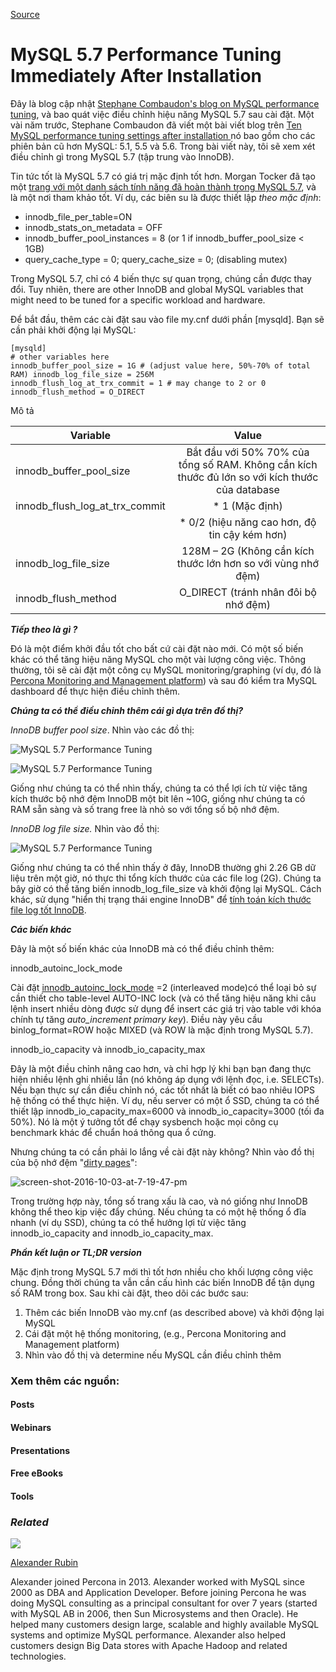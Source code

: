 [Source](https://www.percona.com/blog/2016/10/12/mysql-5-7-performance-tuning-immediately-after-installation/ "Permalink to MySQL 5.7 Performance Tuning Immediately After Installation")

# MySQL 5.7 Performance Tuning Immediately After Installation

Đây là blog cập nhật [Stephane Combaudon's blog on MySQL performance tuning][1], và bao quát việc điều chỉnh hiệu năng MySQL 5.7 sau cài đặt.
Một vài năm trước, Stephane Combaudon đã viết một bài viết blog trên [Ten MySQL performance tuning settings after installation ][1] nó bao gồm cho các phiên bản cũ hơn MySQL: 5.1, 5.5 và 5.6. Trong bài viết này, tôi sẽ xem xét điều chỉnh gì trong MySQL 5.7 (tập trung vào InnoDB).

Tin tức tốt là MySQL 5.7 có giá trị mặc định tốt hơn. Morgan Tocker đã tạo một [trang với một danh sách tính năng đã hoàn thành trong MySQL 5.7][2], và là một nơi tham khảo tốt. Ví dụ, các biên su là được thiết lập _theo mặc định_:
* innodb_file_per_table=ON
* innodb_stats_on_metadata = OFF
* innodb_buffer_pool_instances = 8 (or 1 if innodb_buffer_pool_size < 1GB)
* query_cache_type = 0; query_cache_size = 0; (disabling mutex)

Trong MySQL 5.7, chỉ có 4 biến thực sự quan trọng, chúng cần được thay đổi. Tuy nhiên, there are other InnoDB and global MySQL variables that might need to be tuned for a specific workload and hardware.

Để bắt đầu, thêm các cài đặt sau vào file  my.cnf dưới phần [mysqld]. Bạn sẽ cần phải khởi động lại MySQL:

```
[mysqld] 
# other variables here 
innodb_buffer_pool_size = 1G # (adjust value here, 50%-70% of total RAM) innodb_log_file_size = 256M 
innodb_flush_log_at_trx_commit = 1 # may change to 2 or 0 
innodb_flush_method = O_DIRECT
```


Mô tả 


| **Variable** |  **Value** |  
|--------------|:-----------:|
| innodb\_buffer\_pool\_size |  Bắt đầu với 50% 70% của tổng số RAM. Không cần kích thước đủ lớn so với kích thước của database |  
| innodb\_flush\_log\_at\_trx\_commit | * 1   (Mặc định)|
||* 0/2 (hiệu năng cao hơn, độ tin cậy kém hơn)|  
| innodb\_log\_file\_size |  128M – 2G (Không cần kích thước lớn hơn so với vùng nhớ đệm) |  
| innodb\_flush\_method |  O_DIRECT (tránh nhân đôi bộ nhớ đệm) | 

 

_**Tiếp theo là gì ?**_

Đó là một điểm khởi đầu tốt cho bất cứ cài đặt nào mới. Có một số biến khác có thể tăng hiệu năng MySQL cho một vài lượng công việc. Thông thường, tôi sẽ cài đặt một công cụ MySQL monitoring/graphing (ví dụ, đó là [Percona Monitoring and Management platform][3]) và sau đó kiểm tra MySQL dashboard để thực hiện điều chỉnh thêm.

_**Chúng ta có thể điều chỉnh thêm cái gì dựa trên đồ thị?**_

_InnoDB buffer pool size_. Nhìn vào các đồ thị:

![MySQL 5.7 Performance Tuning][4]

![MySQL 5.7 Performance Tuning][5]

Giống như chúng ta có thể nhìn thấy, chúng ta có thể lợi ích từ việc tăng kích thước bộ nhớ đệm InnoDB một bit lên ~10G, giống như chúng ta có  RAM sẵn sàng và số trang free là nhỏ so với tổng số  bộ nhớ đệm.

_InnoDB log file size._ Nhìn vào đồ thị:

![MySQL 5.7 Performance Tuning][6]

Giống như chúng ta có thể nhìn thấy ở đây, InnoDB thường ghi 2.26 GB dữ liệu trên một giờ, nó thực thi tổng kích thước của các file log (2G). Chúng ta bây giờ có thể tăng biến innodb\_log\_file\_size và khởi động lại MySQL. Cách khác, sử dụng "hiển thị trạng thái engine InnoDB" để [tính toán kích thước file log tốt InnoDB][7].

_**Các biến khác**_

Đây là một số biến khác của InnoDB mà có thể điều chỉnh thêm:

innodb\_autoinc\_lock_mode

Cài đặt [innodb\_autoinc\_lock\_mode][8] =2 (interleaved mode)có thể loại bỏ sự cần thiết cho table-level AUTO-INC lock (và có thể tăng hiệu năng khi câu lệnh insert nhiều dòng được sử dụng để insert các giá trị vào table với khóa chính tự tăng *auto\_increment primary key*). Điều này yêu cầu binlog\_format=ROW hoặc MIXED  (và ROW là mặc định trong MySQL 5.7).

innodb\_io\_capacity và innodb\_io\_capacity\_max

Đây là một điều chỉnh nâng cao hơn, và chỉ hợp lý khi bạn bạn đang thực hiện nhiều lệnh ghi nhiều lần (nó không áp dụng với lệnh đọc, i.e. SELECTs). Nếu bạn thực sự cần điều chỉnh nó, các tốt nhất là biết có bao nhiêu IOPS hệ thống có thể thực hiện. Ví dụ, nếu server có một ổ SSD, chúng ta có thể thiết lập innodb_io_capacity_max=6000 và innodb_io_capacity=3000 (tối đa 50%). Nó là một ý tưởng tốt để chạy sysbench hoặc mọi công cụ benchmark khác để chuẩn hoá thông qua ổ cứng.

Nhưng chúng ta có cần phải lo lắng về cài đặt này không? Nhìn vào đồ thị của bộ nhớ đệm "[dirty pages][9]":

![screen-shot-2016-10-03-at-7-19-47-pm][10]

Trong trường hợp này, tổng số trang xấu là cao, và nó giống như InnoDB không thể theo kịp việc đẩy chúng. Nếu chúng ta có một hệ thống ổ đĩa nhanh (ví dụ SSD), chúng ta có thể hưởng lợi từ việc tăng innodb_io_capacity and innodb_io_capacity_max.

_**Phần kết luận or TL;DR version**_

Mặc định trong MySQL 5.7 mới thì tốt hơn nhiều cho khối lượng công việc chung. Đồng thời chúng ta vẫn cần cấu hình các biến InnoDB để tận dụng số RAM trong box. Sau khi cài đặt, theo dõi các bước sau:

1. Thêm các biến InnoDB vào my.cnf (as described above) và khởi động lại MySQL
2. Cái đặt một hệ thống monitoring, (e.g., Percona Monitoring and Management platform)
3. Nhìn vào đồ thị và determine nếu MySQL cần điều chỉnh thêm

### Xem thêm các nguồn:

#### Posts

#### Webinars

#### Presentations

#### Free eBooks

#### Tools

### _Related_

![][11]

[Alexander Rubin][12]

Alexander joined Percona in 2013. Alexander worked with MySQL since 2000 as DBA and Application Developer. Before joining Percona he was doing MySQL consulting as a principal consultant for over 7 years (started with MySQL AB in 2006, then Sun Microsystems and then Oracle). He helped many customers design large, scalable and highly available MySQL systems and optimize MySQL performance. Alexander also helped customers design Big Data stores with Apache Hadoop and related technologies.

[1]: https://www.percona.com/blog/2014/01/28/10-mysql-performance-tuning-settings-after-installation/
[2]: http://www.thecompletelistoffeatures.com/
[3]: http://pmmdemo.percona.com
[4]: https://www.percona.com/blog/wp-content/uploads/2016/10/Screen-Shot-2016-10-03-at-12.49.22-PM.png
[5]: https://www.percona.com/blog/wp-content/uploads/2016/10/Screen-Shot-2016-10-03-at-12.48.13-PM.png
[6]: https://www.percona.com/blog/wp-content/uploads/2016/10/Screen-Shot-2016-10-03-at-12.43.52-PM.png
[7]: https://www.percona.com/blog/2008/11/21/how-to-calculate-a-good-innodb-log-file-size/
[8]: http://dev.mysql.com/doc/refman/5.7/en/innodb-auto-increment-handling.html
[9]: http://dev.mysql.com/doc/refman/5.7/en/glossary.html#glos_dirty_page
[10]: https://www.percona.com/blog/wp-content/uploads/2016/10/Screen-Shot-2016-10-03-at-7.19.47-PM.png
[11]: https://secure.gravatar.com/avatar/79877aeedbd68531a30468cd771d5d07?s=84&d=mm&r=g
[12]: https://www.percona.com/blog/author/alexanderrubin/

  